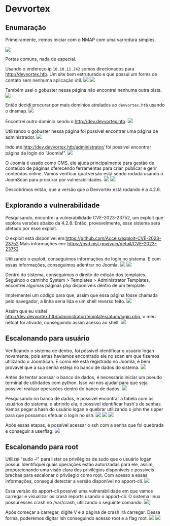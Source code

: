 # Devvortex

## Enumaração
Primeiramente, iremos iniciar com o NMAP com uma varredura simples.

![](https://i.imgur.com/Rcquds3.png)

Portas comuns, nada de especial.

Usando o endereço ip `10.10.11.242` somos direcionados para http://devvortex.htb. Um site bem estruturado e que possuí um forms de contato sem nenhuma aplicação útil.
![](https://i.imgur.com/F2MjClU.png)
![](https://i.imgur.com/IZZpusH.png)


Também usei o gobuster nessa página não encontrei nenhuma outra pista. 
![](https://i.imgur.com/2pWJqLM.png)


Então decidi procurar por mais domínios atrelados ao `devvortex.htb` usando o dnsmap.
![](https://i.imgur.com/kNgguFG.png)


Encontrei outro domínio sendo o http://dev.devvortex.htb. 
![](https://i.imgur.com/4GSKyQw.png)


Utilizando o gobuster nessa página foi possível encontrar uma página de administrador.
![](https://i.imgur.com/atQGy9J.png)


Indo até http://dev.devvortex.htb/administrator/ foi possível encontrar página de login do "Joomla!".
![](https://i.imgur.com/Y1UIobh.png)


O Joomla é usado como CMS, ele ajuda principalmente para gestão de conteúdo de páginas oferecendo ferramentas para criar, publicar e gerir conteúdos online. Vamos verificar qual versão está sendo rodada usando o JoomScan para procurar por vulnerabilidades.
![](https://i.imgur.com/0cMo2No.png)
![](https://i.imgur.com/SpbK97M.png)


Descobrimos então, que a versão que o Devvortex está rodando é a 4.2.6.

## Explorando a vulnerabilidade

Pesquisando, encontrei a vulnerabilidade CVE-2023-23752, um exploit que explora versões abaixo da 4.2.8. Então, provavelmente, esse sistema será afetado por esse exploit.

O exploit está disponível em:https://github.com/Acceis/exploit-CVE-2023-23752
Mais informações em: https://nvd.nist.gov/vuln/detail/CVE-2023-23752

Utilizando o exploit, conseguimos informações de login no sistema. E com essas informações, conseguimos adentrar no Joomla.
![](https://i.imgur.com/7SXXdkQ.jpg)
![](https://i.imgur.com/W4rTCq5.png)


Dentro do sistema, conseguimos o direito de edição dos templates. Seguindo o caminho System > Templates > Administrator Templates, encontrei algumas páginas php disponíveis dentro de um template.

Implementei um código para que, assim que essa página fosse chamada pelo navegador, a linha seria lida e um shell reverso feito.
![](https://i.imgur.com/aaorM0m.png)


Assim que eu visitei http://dev.devvortex.htb/administrator/templates/atum/login.php, o meu netcat foi ativado, conseguindo assim acesso ao shell.
![](https://i.imgur.com/Xpkxkgj.png)


## Escalonando para usuário

Verificando o sistema de dentro, foi póssivel identificar o usuário logan novamente, pois antes haviamos encontrado ele no scan em que fizemos utilizando o JoomScan. E como ele está registrado no Joomla, é bem provável que a sua senha esteja no banco de dados do sistema. 
![](https://i.imgur.com/Jb46ahV.png)


Antes de tentar acessar o banco de dados, é necessário iniciar um pseudo terminal de utilidades com python. Isso vai nos ajudar para que seja possível realizar operações dentro do banco de dados.
![](https://i.imgur.com/BUsbqiF.jpg)


Pesquisando no banco de dados, é possível encontrar a tabela com os usuários do sistema, e abrindo ela, é possível identificar hash's de senhas. Vamos pegar a hash do usuário logan e quebrar utilizando o john the ripper para que possamos efetuar o login no ssh.
![](https://i.imgur.com/9zD4n4X.png)
![](https://i.imgur.com/yVj92vL.png)
![](https://i.imgur.com/Y7h5ejZ.png)


Após essas etapas, é possível acessar o ssh com a senha que foi quebrada e conseguir a userflag.
![](https://i.imgur.com/xIxHZtc.png)


## Escalonando para root
Utilizei "sudo -l" para listar os privilégios de sudo que o usuário logan possuí. Identifiquei quais operações estão autorizadas para ele, assim, proporcionando uma visão clara dos privilégios disponíveis e possíveis brechas para escalonar o privilegio como root. Com acesso a essas informações, consegui detectar a versão disponível no apport-cli.
![](https://i.imgur.com/g6JOt0b.png)


Essa versão do apport-cli possível uma vulnerabilidade em que vamos carregar e visualizar os crash reports usando o apport-cli. O sistema linux possuí esses crash no /var/crash, utilizando o seguinte comando:
![](https://i.imgur.com/xoUVkf9.png)]


Após começar a carregar, digite V e a página de crash irá carregar. Dessa forma, poderemos digitar !sh conseguindo acesso root e a flag root.
![](https://i.imgur.com/56qfrw0.png)
![](https://i.imgur.com/OyQZ8Vm.jpg)





